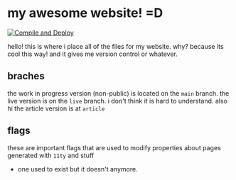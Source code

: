 # my awesome website! =D

[![Compile and Deploy](https://github.com/telnettrauma/wiichicken-neocities/actions/workflows/compile.yml/badge.svg?branch=live)](https://github.com/telnettrauma/wiichicken-neocities/actions/workflows/compile.yml)

hello! this is where i place all of the files for my website. why? because its cool this way! and it gives me version control or whatever.

## braches

the work in progress version (non-public) is located on the `main` branch. the live version is on the `live` branch. i don't think it is hard to understand. also hi the article version is at `article`

## flags

these are important flags that are used to modify properties about pages generated with `11ty` and stuff

- one used to exist but it doesn't anymore.